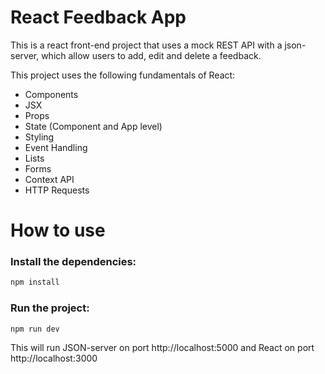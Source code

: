 # React Feedback App 

This is a react front-end project that uses a mock REST API with a json-server, which allow users to add, edit and delete a feedback.

This project uses the following fundamentals of React:

- Components
- JSX
- Props
- State (Component and App level)
- Styling
- Event Handling
- Lists
- Forms
- Context API
- HTTP Requests

# How to use

### Install the dependencies:

```bash
npm install
```
### Run the project:

```bash
npm run dev
```

This will run JSON-server on port http://localhost:5000 and React on port http://localhost:3000